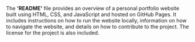 The <b>'README'</b> file provides an overview of a personal portfolio website built using HTML, CSS, and JavaScript and hosted on GitHub Pages. It includes instructions on how to run the website locally, information on how to navigate the website, and details on how to contribute to the project. The license for the project is also included.
